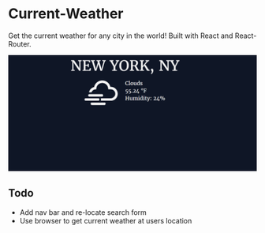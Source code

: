 # Current-Weather
Get the current weather for any city in the world! Built with React and React-Router.

![alt text](https://raw.githubusercontent.com/qualitydixon/Current-Weather/master/screenshots/screen_new_york.png "Screenshot")

## Todo

- Add nav bar and re-locate search form
- Use browser to get current weather at users location
